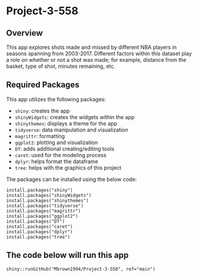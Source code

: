 # Project-3-558

## Overview

This app explores shots made and missed by different NBA players in seasons spanning from 2003-2017. Different 
factors within this dataset play a role on whether or not a shot was made; for example, distance from the basket, 
type of shot, minutes remaining, etc. 

## Required Packages

This app utilizes the following packages:

- `shiny`: creates the app
- `shinyWidgets`: creates the widgets within the app
- `shinythemes`: displays a theme for the app
- `tidyverse`: data manipulation and visualization
- `magrittr`: formatting
- `ggplot2`: plotting and visualization
- `DT`: adds additional creating/editing tools
- `caret`: used for the modeling process
- `dplyr`: helps format the dataframe 
- `tree`: helps with the graphics of this project

The packages can be installed using the below code:
```
install.packages("shiny")
install.packages("shinyWidgets")
install.packages("shinythemes")
install.packages("tidyverse")
install.packages("magrittr")
install.packages("ggplot2")
install.packages("DT")
install.packages("caret")
install.packages("dplyr")
install.packages("tree")
```

## The code below will run this app

```
shiny::runGitHub("Mbrown1994/Project-3-558", ref="main")
```
